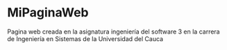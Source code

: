# MiPaginaWeb
Pagina web creada en la asignatura ingeniería del software 3 en la carrera de Ingeniería en Sistemas de la Universidad del Cauca
